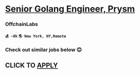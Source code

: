 # [Senior Golang Engineer, Prysm](https://www.remotewlb.com/apply/senior-golang-engineer-prysm)  
### OffchainLabs  
#### `💰 ~0k` `🌎 New York, NY,Remote`  

###  Check out similar jobs below 😊

  
## CLICK TO [APPLY](https://www.remotewlb.com/apply/senior-golang-engineer-prysm)

